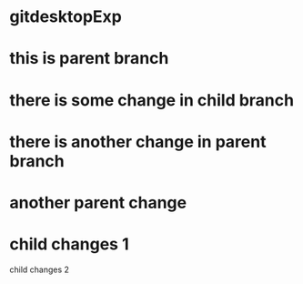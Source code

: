 # gitdesktopExp

# this is parent branch

# there is some change in child branch

# there is another change in parent branch

# another parent change

# child changes 1

child changes 2
